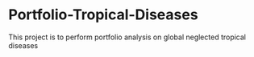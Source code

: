 # Portfolio-Tropical-Diseases
This project is to perform portfolio analysis on global neglected tropical diseases
